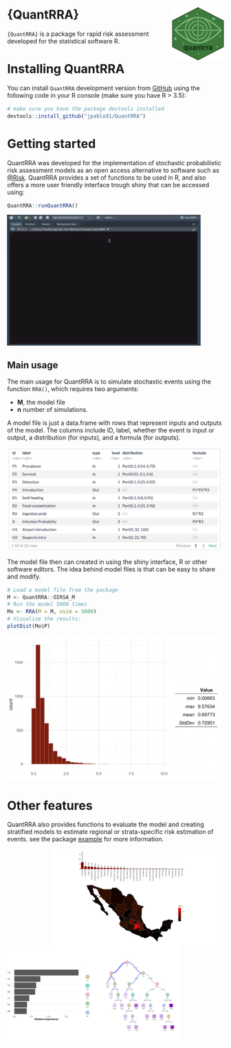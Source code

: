 # {QuantRRA} <img src="img/Icon.png" align="right" alt="" width="120" />

`{QuantRRA}` is a package for rapid risk assessment developed for the statistical software R.

# Installing QuantRRA

You can install `QuantRRA` development version from [GitHub](https://github.com/jpablo91/QuantRRA) using the following code in your R console (make sure you have R > 3.5):

```r
# make sure you have the package devtools installed
devtools::install_github("jpablo91/QuantRRA")
```

# Getting started

QuantRRA was developed for the implementation of stochastic probabilistic risk assessment models as an open access alternative to software such as [@Risk](https://www.palisade.com/risk/). QuantRRA provides a set of functions to be used in R, and also offers a more user friendly interface trough shiny that can be accessed using:

```r
QuantRRA::runQuantRRA()
```

<img src="img/RunQuantRRA.gif" alt="" width="450" />

## Main usage

The main usage for QuantRRA is to simulate stochastic events using the function `RRA()`, which requires two arguments:  
  
  - **M**, the model file
  - **n** number of simulations.  
  
A model file is just a data.frame with rows that represent inputs and outputs of the model. The columns include ID, label, whether the event is input or output, a distribution (for inputs), and a formula (for outputs).  

<img src="img/ModelFile.png" alt="" width="500" />

The model file then can created in using the shiny interface, R or other software editors. The idea behind model files is that can be easy to share and modify.  

```r
# Load a model file from the package
M <- QuantRRA::OIRSA_M
# Run the model 5000 times
Mo <- RRA(M = M, nsim = 5000)
# Visualize the results:
plotDist(Mo$P)
```

<img src="img/eventsOut.png" alt="" width="500" />

# Other features

QuantRRA also provides functions to evaluate the model and creating stratified models to estimate regional or strata-specific risk estimation of events. see the package [example](https://cadms-ucd.github.io/Teaching/224_Lab7.html) for more information.

<img src="img/Strata.png" align="right" alt="" width="400" />


<img src="img/SA.png" align="left" alt="" width="400" />






